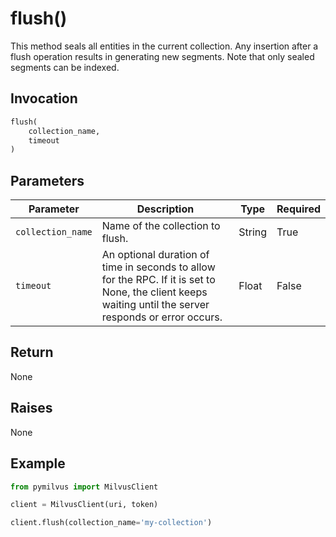 # flush()

This method seals all entities in the current collection. Any insertion after a flush operation results in generating new segments. Note that only sealed segments can be indexed.

## Invocation

```python
flush(
    collection_name,
    timeout
)
```

## Parameters

| Parameter          | Description                          | Type     | Required |
|--------------------|--------------------------------------|----------|----------|
| `collection_name` | Name of the collection to flush. | String | True     |
| `timeout` | An optional duration of time in seconds to allow for the RPC. If it is set to None, the client keeps waiting until the server responds or error occurs. | Float | False     |

## Return

None

## Raises

None

## Example

```python
from pymilvus import MilvusClient

client = MilvusClient(uri, token)

client.flush(collection_name='my-collection')
```
